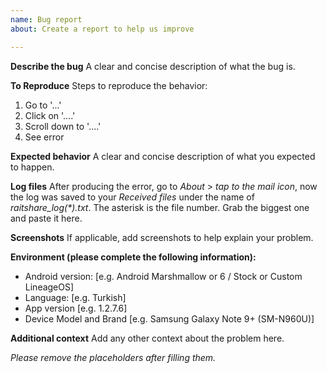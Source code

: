 ```yaml
---
name: Bug report
about: Create a report to help us improve

---
```


**Describe the bug**
A clear and concise description of what the bug is.

**To Reproduce**
Steps to reproduce the behavior:
1. Go to '...'
2. Click on '....'
3. Scroll down to '....'
4. See error

**Expected behavior**
A clear and concise description of what you expected to happen.

**Log files**
After producing the error, go to *About* > *tap to the mail icon*, now the log was saved to your *Received files* under the name of  *raitshare_log(\*).txt*. The asterisk is the file number. Grab the biggest one and paste it here.

**Screenshots**
If applicable, add screenshots to help explain your problem.

**Environment (please complete the following information):**
 - Android version: [e.g. Android Marshmallow or 6 / Stock or Custom LineageOS]
 - Language: [e.g. Turkish]
 - App version [e.g. 1.2.7.6]
 - Device Model and Brand [e.g. Samsung Galaxy Note 9+ (SM-N960U)]

**Additional context**
Add any other context about the problem here.

*Please remove the placeholders after filling them.*
